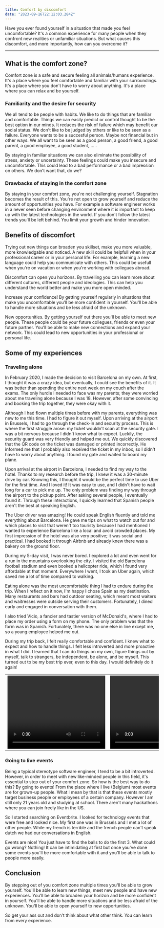 ```yaml
---
title: Comfort by discomfort
date: "2023-09-16T22:12:03.284Z"
---
```


Have you ever found yourself in a situation that made you feel uncomfortable? It's a common experience for many people when they confront new realities or unfamiliar situations. But what causes this discomfort, and more importantly, how can you overcome it?

---

## What is the comfort zone?

Comfort zone is a safe and secure feeling all animals/humans experience. It's a place where you feel comfortable and familiar with your surroundings. It's a place where you don't have to worry about anything. It's a place where you can relax and be yourself.

### Familiarity and the desire for security

We all tend to be people with habits. We like to do things that are familiar and comfortable. Things we can easily predict or control thought to be the best option in our minds. It reduces the risk of failure which may benefit our social status. We don't like to be judged by others or like to be seen as a failure. Everyone wants to be a succesful person. Maybe not financial but in other ways. We all want to be seen as a good person, a good friend, a good parent, a good employee, a good student, ... .

By staying in familiar situations we can also eliminate the possibility of stress, anxiety or uncertainty. These feelings could make you insecure and uncomfortable. This could lead to a bad performance or a bad impression on others. We don't want that, do we?

### Drawbacks of staying in the comfort zone

By staying in your comfort zone, you're not challenging yourself. Stagnation becomes the result of this. You're not open to grow yourself and reduce the amount of opportunities you have. For example a software engineer works in a never seen before changing environment where it is important to keep up with the latest technologies in the world. If you don't follow the latest trends you'll be left behind. You limit your growth and hinder innovation.

## Benefits of discomfort

Trying out new things can broaden you skillset, make you more valuable, more knowledgable and noticed.
A new skill could be helpfull when in your professional career or in your personal life. For example, learning a new language could help you communicate with others. This could be usefull when you're on vacation or when you're working with collegues abroad.

Discomfort can open you horizons. By travelling you can learn more about different cultures, different people and ideologies. This can help you understand the world better and make you more open minded.

Increase your confidence! By getting yourself regularly in situations that make you uncomfortable you'll be more confident in yourself. You'll be able to handle more situations and be less afraid of the unknown.

New opportunities. By getting yourself out there you'll be able to meet new people. These people could be your future collegues, friends or even your future partner. You'll be able to make new connections and expand your network. This could lead to new opportunities in your professional or personal life.

## Some of my experiences

### Traveling alone

In February 2020, I made the decision to visit Barcelona on my own. At first, I thought it was a crazy idea, but eventually, I could see the benefits of it. It was better than spending the entire next week on my couch after the exams. The only hurdle I needed to face was my parents; they were worried about me traveling alone because I was 18. However, after some convincing and booking the trip together, they were okay with it.

Although I had flown multiple times before with my parents, everything was new to me this time. I had to figure it out myself. Upon arriving at the airport in Brussels, I had to go through the check-in and security process. This is where the first struggle arose: my ticket wouldn't scan at the security gate. I was a bit nervous because I didn't know what to expect. Luckily, the security guard was very friendly and helped me out. We quickly discovered that the QR code on the ticket was damaged or printed incorrectly. He informed me that I probably also received the ticket in my inbox, so I didn't have to worry about anything. I found my gate and waited to board my plane.

Upon arrival at the airport in Barcelona, I needed to find my way to the hotel. Thanks to my research before the trip, I knew it was a 30-minute drive by car. Knowing this, I thought it would be the perfect time to use Uber for the first time. And I loved it! It was easy to use, and I didn't have to wait long for a car to pick me up. The only problem was finding my way through the airport to the pickup point. After asking several people, I eventually found it. Through these interactions, I quickly learned that Spanish people aren't the best at speaking English.

The Uber driver was amazing! He could speak English fluently and told me everything about Barcelona. He gave me tips on what to watch out for and which places to visit that weren't too touristy because I had mentioned I wanted to experience Barcelona like a local and avoid crowded places. My first impression of the hotel was also very positive; it was social and practical. I had booked it through Airbnb and already knew there was a bakery on the ground floor.

During my 5-day visit, I was never bored. I explored a lot and even went for a run in the mountains overlooking the city. I visited the old Barcelona football stadium and even booked a helicopter ride, which I found very affordable at that moment. Everywhere I went, I took an Uber again, which saved me a lot of time compared to walking.

Eating alone was the most uncomfortable thing I had to endure during the trip. When I reflect on it now, I'm happy I chose Spain as my destination. Many restaurants and bars had outdoor seating, which meant most waiters and waitresses were outside serving their customers. Fortunately, I dined early and engaged in conversation with them.

I also tried Vicio, a fancier and tastier version of McDonald's, where I had to place my order using a form on my phone. The only problem was that the form was in Spanish. Fortunately, there was no one else in line except me, so a young employee helped me out.

During my trip back, I felt really comfortable and confident. I knew what to expect and how to handle things. I felt less introverted and more proactive in what I did. I learned that I can do things on my own, figure things out by myself, talk to strangers, be independent, be alone, and be myself. This turned out to be my best trip ever, even to this day. I would definitely do it again!

<table><tr>
    <td> <video width="320" height="240" controls>
  <source src="./videos-images/view.mp4" type="video/mp4">
</video> </td>
    <td> <video width="320" height="240" controls>
  <source src="./videos-images/heli.mp4" type="video/mp4">
</video> </td>
</tr></table>

### Going to live events

Being a typical stereotype software engineer, I tend to be a bit introverted. However, in order to meet with new like-minded people in this field, it's essential to step out of your comfort zone. So how is the best way to do this? By going to events! From the place where I live (Belgium) most events are for grown-up people. What I mean by that is that these events mostly target business people or employees of a certain company. However I am still only 21 years old and studying at school. There aren't many hackathons where you can join freely like in the US.

So I started searching on Eventbrite. I looked for technology events that were free and looked nice. My first one was in Brussels and I met a lot of other people. While my french is terrible and the french people can't speak dutch we had our conversations in English.

Events are nice! You just have to find the balls to do the first 3. What could go wrong? Nothing! It can be intimidating at first but once you've done some events you'll be more comfortable with it and you'll be able to talk to people more easily.

## Conclusion

By stepping out of you comfort zone multiple times you'll be able to grow yourself. You'll be able to learn new things, meet new people and have new experiences. You'll be able to broaden your horizon and be more confident in yourself. You'll be able to handle more situations and be less afraid of the unknown. You'll be able to open yourself to new opportunities.

So get your ass out and don't think about what other think. You can learn from every experience.
